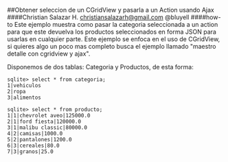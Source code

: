 ##Obtener seleccion de un CGridView y pasarla a un Action usando Ajax
####Christian Salazar H. <christiansalazarh@gmail.com> @bluyell
####how-to
Este ejemplo muestra como pasar la categoria seleccionada a un action para que este devuelva los productos seleccionados en forma JSON para usarlas en cualquier parte.  Este ejemplo se enfoca en el uso de CGridView, si quieres algo un poco mas completo busca el ejemplo llamado "maestro detalle con cgridview y ajax".

Disponemos de dos tablas: Categoria y Productos, de esta forma:

	sqlite> select * from categoria;
	1|vehiculos
	2|ropa
	3|alimentos

	sqlite> select * from producto;
	1|1|chevrolet aveo|125000.0
	2|1|ford fiesta|120000.0
	3|1|malibu classic|80000.0
	4|2|camisas|1000.0
	5|2|pantalones|1200.0
	6|3|cereales|80.0
	7|3|granos|25.0